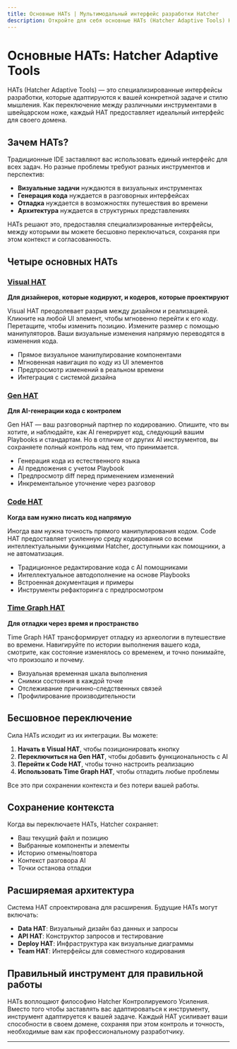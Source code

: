 ```yaml
---
title: Основные HATs | Мультимодальный интерфейс разработки Hatcher
description: Откройте для себя основные HATs (Hatcher Adaptive Tools) Hatcher - специализированные интерфейсы, которые адаптируются к различным стилям разработки и задачам. От визуального дизайна до генерации кода до отладки с путешествием во времени.
---
```


# Основные HATs: Hatcher Adaptive Tools

HATs (Hatcher Adaptive Tools) — это специализированные интерфейсы разработки, которые адаптируются к вашей конкретной задаче и стилю мышления. Как переключение между различными инструментами в швейцарском ноже, каждый HAT предоставляет идеальный интерфейс для своего домена.

## Зачем HATs?

Традиционные IDE заставляют вас использовать единый интерфейс для всех задач. Но разные проблемы требуют разных инструментов и перспектив:

- **Визуальные задачи** нуждаются в визуальных инструментах
- **Генерация кода** нуждается в разговорных интерфейсах
- **Отладка** нуждается в возможностях путешествия во времени
- **Архитектура** нуждается в структурных представлениях

HATs решают это, предоставляя специализированные интерфейсы, между которыми вы можете бесшовно переключаться, сохраняя при этом контекст и согласованность.

## Четыре основных HATs

### <DocIcon type="visual" inline /> [Visual HAT](/ru/features-visual-hat)

**Для дизайнеров, которые кодируют, и кодеров, которые проектируют**

Visual HAT преодолевает разрыв между дизайном и реализацией. Кликните на любой UI элемент, чтобы мгновенно перейти к его коду. Перетащите, чтобы изменить позицию. Измените размер с помощью манипуляторов. Ваши визуальные изменения напрямую переводятся в изменения кода.

- Прямое визуальное манипулирование компонентами
- Мгновенная навигация по коду из UI элементов
- Предпросмотр изменений в реальном времени
- Интеграция с системой дизайна

### <DocIcon type="gen" inline /> [Gen HAT](/ru/features-gen-hat)

**Для AI-генерации кода с контролем**

Gen HAT — ваш разговорный партнер по кодированию. Опишите, что вы хотите, и наблюдайте, как AI генерирует код, следующий вашим Playbooks и стандартам. Но в отличие от других AI инструментов, вы сохраняете полный контроль над тем, что принимается.

- Генерация кода из естественного языка
- AI предложения с учетом Playbook
- Предпросмотр diff перед применением изменений
- Инкрементальное уточнение через разговор

### <DocIcon type="code" inline /> [Code HAT](/ru/features-code-hat)

**Когда вам нужно писать код напрямую**

Иногда вам нужна точность прямого манипулирования кодом. Code HAT предоставляет усиленную среду кодирования со всеми интеллектуальными функциями Hatcher, доступными как помощники, а не автоматизация.

- Традиционное редактирование кода с AI помощниками
- Интеллектуальное автодополнение на основе Playbooks
- Встроенная документация и примеры
- Инструменты рефакторинга с предпросмотром

### <DocIcon type="time-graph" inline /> [Time Graph HAT](/ru/features-time-graph-hat)

**Для отладки через время и пространство**

Time Graph HAT трансформирует отладку из археологии в путешествие во времени. Навигируйте по истории выполнения вашего кода, смотрите, как состояние изменялось со временем, и точно понимайте, что произошло и почему.

- Визуальная временная шкала выполнения
- Снимки состояния в каждой точке
- Отслеживание причинно-следственных связей
- Профилирование производительности

## Бесшовное переключение

Сила HATs исходит из их интеграции. Вы можете:

1. **Начать в Visual HAT**, чтобы позиционировать кнопку
2. **Переключиться на Gen HAT**, чтобы добавить функциональность с AI
3. **Перейти к Code HAT**, чтобы точно настроить реализацию
4. **Использовать Time Graph HAT**, чтобы отладить любые проблемы

Все это при сохранении контекста и без потери вашей работы.

## Сохранение контекста

Когда вы переключаете HATs, Hatcher сохраняет:

- Ваш текущий файл и позицию
- Выбранные компоненты и элементы
- Историю отмены/повтора
- Контекст разговора AI
- Точки останова отладки

## Расширяемая архитектура

Система HAT спроектирована для расширения. Будущие HATs могут включать:

- **Data HAT**: Визуальный дизайн баз данных и запросы
- **API HAT**: Конструктор запросов и тестирование
- **Deploy HAT**: Инфраструктура как визуальные диаграммы
- **Team HAT**: Интерфейсы для совместного кодирования

## Правильный инструмент для правильной работы

HATs воплощают философию Hatcher Контролируемого Усиления. Вместо того чтобы заставлять вас адаптироваться к инструменту, инструмент адаптируется к вашей задаче. Каждый HAT усиливает ваши способности в своем домене, сохраняя при этом контроль и точность, необходимые вам как профессиональному разработчику.

---

<PageCTA
  title="Готовы испытать адаптивную разработку?"
  subtitle="Овладейте всеми четырьмя HATs и усильте свои способности в каждом домене"
  buttonText="Начать с HATs"
  buttonLink="/ru/getting-started"
  buttonStyle="secondary"
  footer="Правильный инструмент для правильной работы. Каждый раз."
/>

